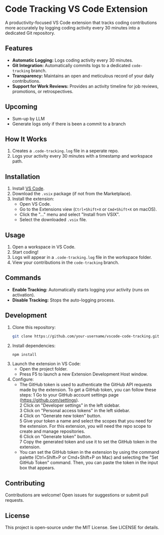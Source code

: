# Code Tracking VS Code Extension

A productivity-focused VS Code extension that tracks coding contributions more accurately by logging coding activity every 30 minutes into a dedicated Git repository.

## Features

- **Automatic Logging:** Logs coding activity every 30 minutes.
- **Git Integration:** Automatically commits logs to a dedicated `code-tracking` branch.
- **Transparency:** Maintains an open and meticulous record of your daily contributions.
- **Support for Work Reviews:** Provides an activity timeline for job reviews, promotions, or retrospectives.

## Upcoming
- Sum-up by LLM
- Generate logs only if there is been a commit to a branch

## How It Works

1. Creates a `.code-tracking.log` file in a seperate repo.
2. Logs your activity every 30 minutes with a timestamp and workspace path.

## Installation

1. Install [VS Code](https://code.visualstudio.com/).
2. Download the `.vsix` package (if not from the Marketplace).
3. Install the extension:
   - Open VS Code.
   - Go to the Extensions view (`Ctrl+Shift+X` or `Cmd+Shift+X` on macOS).
   - Click the "..." menu and select "Install from VSIX".
   - Select the downloaded `.vsix` file.

## Usage

1. Open a workspace in VS Code.
2. Start coding!
3. Logs will appear in a `.code-tracking.log` file in the workspace folder.
4. View your contributions in the `code-tracking` branch.

## Commands

- **Enable Tracking:** Automatically starts logging your activity (runs on activation).
- **Disable Tracking:** Stops the auto-logging process.

## Development

1. Clone this repository:
   ```bash
   git clone https://github.com/your-username/vscode-code-tracking.git
   ```
2. Install dependencies:
   ```bash
   npm install
   ```
3. Launch the extension in VS Code:
   - Open the project folder.
   - Press F5 to launch a new Extension Development Host window.
4. Configure:
   - The GitHub token is used to authenticate the GitHub API requests made by the extension. To get a GitHub token, you can follow these steps:
        1 Go to your GitHub account settings page (https://github.com/settings).  
        2 Click on "Developer settings" in the left sidebar.  
        3 Click on "Personal access tokens" in the left sidebar.  
        4 Click on "Generate new token" button.  
        5 Give your token a name and select the scopes that you need for the extension. For this extension, you will need the repo scope to create and manage repositories.  
        6 Click on "Generate token" button.  
        7 Copy the generated token and use it to set the GitHub token in the extension.
    - You can set the GitHub token in the extension by using the command palette (Ctrl+Shift+P or Cmd+Shift+P on Mac) and selecting the "Set GitHub Token" command. Then, you can paste the token in the input box that appears.

## Contributing

Contributions are welcome! Open issues for suggestions or submit pull requests.

## License

This project is open-source under the MIT License. See LICENSE for details.
